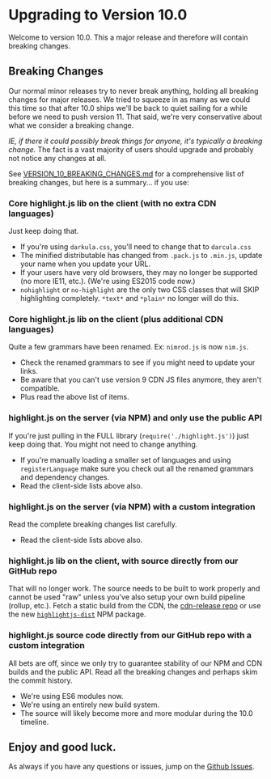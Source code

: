 # Upgrading to Version 10.0

Welcome to version 10.0.  This a major release and therefore will contain breaking changes.

## Breaking Changes

Our normal minor releases try to never break anything, holding all breaking changes for major releases.
We tried to squeeze in as many as we could this time so that after 10.0 ships we'll be back to quiet sailing for a while before we need to push version 11.  That said, we're very conservative about what we consider a breaking change.

*IE, if there it could possibly break things for anyone, it's typically a breaking change.*  The fact is a vast majority of users should upgrade and probably not notice any changes at all.

See [VERSION_10_BREAKING_CHANGES.md](https://github.com/highlightjs/highlight.js/blob/main/VERSION_10_BREAKING_CHANGES.md) for a comprehensive list of breaking changes, but here is a summary... if you use:

### Core highlight.js lib on the client (with no extra CDN languages)

Just keep doing that.

- If you're using `darkula.css`, you'll need to change that to `darcula.css`
- The minified distributable has changed from `.pack.js` to `.min.js`, update your name when you update your URL.
- If your users have very old browsers, they may no longer be supported (no more IE11, etc.). (We're using ES2015 code now.)
- `nohighlight` or `no-highlight` are the only two CSS classes that will SKIP highlighting completely.  `*text*` and `*plain*` no longer will do this.

### Core highlight.js lib on the client (plus additional CDN languages)

Quite a few grammars have been renamed.  Ex: `nimrod.js` is now `nim.js`.

- Check the renamed grammars to see if you might need to update your links.
- Be aware that you can't use version 9 CDN JS files anymore, they aren't compatible.
- Plus read the above list of items.

### highlight.js on the server (via NPM) and only use the public API

If you're just pulling in the FULL library (`require('./highlight.js')`) just keep doing that.  You might not need to change anything.

- If you're manually loading a smaller set of languages and using `registerLanguage` make sure you check out all the renamed grammars and dependency changes.
- Read the client-side lists above also.

### highlight.js on the server (via NPM) with a custom integration

Read the complete breaking changes list carefully.

- Read the client-side lists above also.

### highlight.js lib on the client, with source directly from our GitHub repo

That will no longer work. The source needs to be built to work properly and cannot be used "raw" unless you've also setup your own build pipeline (rollup, etc.).  Fetch a static build from the CDN, the [cdn-release repo](https://github.com/highlightjs/cdn-release) or use the new [`highlightjs-dist`]() NPM package.

### highlight.js source code directly from our GitHub repo with a custom integration

All bets are off, since we only try to guarantee stability of our NPM and CDN builds and the public API.  Read all the breaking changes and perhaps skim the commit history.

- We're using ES6 modules now.
- We're using an entirely new build system.
- The source will likely become more and more modular during the 10.0 timeline.

## Enjoy and good luck.

As always if you have any questions or issues, jump on the [Github Issues](https://github.com/highlightjs/highlight.js/issues).
